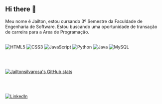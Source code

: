 ## Hi there 👋

Meu nome é Jailton, estou cursando 3º Semestre da Faculdade de Engenharia de Software. Estou buscando uma oportunidade de transação de carreira para a  Area de Programação.
<br>
<br>



![HTML5](https://img.shields.io/badge/html5-%23E34F26.svg?style=for-the-badge&logo=html5&logoColor=white)
![CSS3](https://img.shields.io/badge/css3-%231572B6.svg?style=for-the-badge&logo=css3&logoColor=white)
![JavaScript](https://img.shields.io/badge/javascript-%23323330.svg?style=for-the-badge&logo=javascript&logoColor=%23F7DF1E)
![Python](https://img.shields.io/badge/python-3670A0?style=for-the-badge&logo=python&logoColor=ffdd54)
![Java](https://img.shields.io/badge/java-%23ED8B00.svg?style=for-the-badge&logo=openjdk&logoColor=white)
![MySQL](https://img.shields.io/badge/mysql-4479A1.svg?style=for-the-badge&logo=mysql&logoColor=white)

<br>
<br>

[![Jailtonsilvarosa's GitHub stats](https://github-readme-stats.vercel.app/api?username=Jailtonsilvarosa)](https://github.com/yourname)

<br>
<br>


<a href="www.linkedin.com/in/sjailton">![LinkedIn](https://img.shields.io/badge/linkedin-%230077B5.svg?style=for-the-badge&logo=linkedin&logoColor=white)</a>


